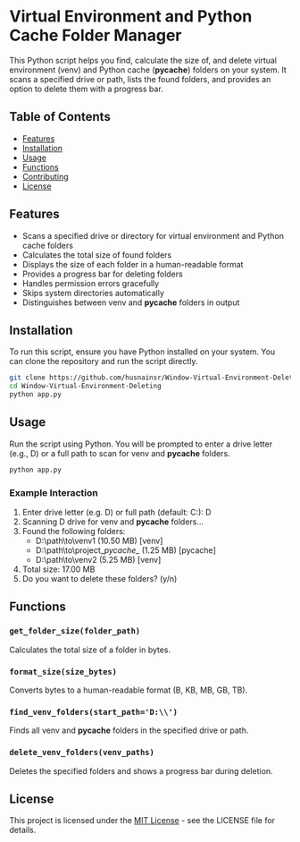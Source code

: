 # Virtual Environment and Python Cache Folder Manager

This Python script helps you find, calculate the size of, and delete virtual environment (venv) and Python cache (__pycache__) folders on your system. It scans a specified drive or path, lists the found folders, and provides an option to delete them with a progress bar.

## Table of Contents
- [Features](#features)
- [Installation](#installation)
- [Usage](#usage)
- [Functions](#functions)
- [Contributing](#contributing)
- [License](#license)

## Features
- Scans a specified drive or directory for virtual environment and Python cache folders
- Calculates the total size of found folders
- Displays the size of each folder in a human-readable format
- Provides a progress bar for deleting folders
- Handles permission errors gracefully
- Skips system directories automatically
- Distinguishes between venv and __pycache__ folders in output

## Installation

To run this script, ensure you have Python installed on your system. You can clone the repository and run the script directly.

```bash
git clone https://github.com/husnainsr/Window-Virtual-Environment-Deleting.git
cd Window-Virtual-Environment-Deleting
python app.py
```

## Usage

Run the script using Python. You will be prompted to enter a drive letter (e.g., D) or a full path to scan for venv and __pycache__ folders.

```bash
python app.py
```

### Example Interaction

1. Enter drive letter (e.g. D) or full path (default: C:\): D
2. Scanning D drive for venv and __pycache__ folders...
3. Found the following folders:
   - D:\path\to\venv1 (10.50 MB) [venv]
   - D:\path\to\project\__pycache__ (1.25 MB) [pycache]
   - D:\path\to\venv2 (5.25 MB) [venv]
4. Total size: 17.00 MB
5. Do you want to delete these folders? (y/n)

## Functions

### `get_folder_size(folder_path)`
Calculates the total size of a folder in bytes.

### `format_size(size_bytes)`
Converts bytes to a human-readable format (B, KB, MB, GB, TB).

### `find_venv_folders(start_path='D:\\')`
Finds all venv and __pycache__ folders in the specified drive or path.

### `delete_venv_folders(venv_paths)`
Deletes the specified folders and shows a progress bar during deletion.

## License

This project is licensed under the [MIT License](LICENSE) - see the LICENSE file for details.
